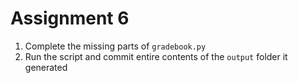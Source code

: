 Assignment 6
============

1. Complete the missing parts of `gradebook.py`
2. Run the script and commit entire contents of the `output` folder it generated
